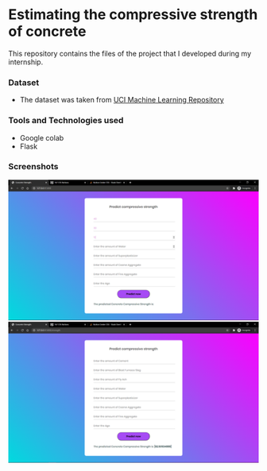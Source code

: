 # Estimating the compressive strength of concrete
This repository contains the files of the project that I developed during my internship.

### Dataset 
- The dataset was taken from  <a href="http://archive.ics.uci.edu/ml/datasets/Concrete+Compressive+Strength">UCI Machine Learning Repository</a> 

### Tools and Technologies used
- Google colab
- Flask

### Screenshots

<img src = "/Screenshots/Screenshot1.png" width = "700">

<img src = "/Screenshots/Screenshot2.png" width = "700">




